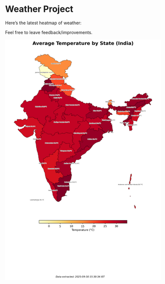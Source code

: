 # Weather Project

Here’s the latest heatmap of weather:

Feel free to leave feedback/improvements.

![India Heatmap](docs/assets/india_heatmap.png?v=DBAA44)
